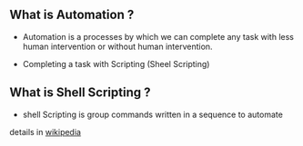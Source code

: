 ## What is Automation ?
- Automation is a processes by which we can complete any task with less human intervention or without human intervention.

- Completing a task with Scripting (Sheel Scripting)

## What is Shell Scripting ?

- shell Scripting is group commands written in a sequence to automate


details in  [wikipedia](https://en.wikipedia.org/wiki/Shell_script)


